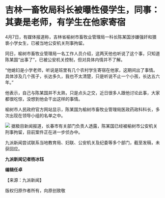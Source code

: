 # 吉林一畜牧局科长被曝性侵学生，同事：其妻是老师，有学生在他家寄宿

4月7日，有媒体报道称，吉林省榆树市畜牧业管理局一科长陈某国涉嫌强奸和猥亵小学女生，已被当地公安机关刑事拘留。

同日，榆树市畜牧业管理局一名工作人员介绍，这两天他也听说了这个事，只知道陈某国“出事了”，已被公安机关控制，但对具体内情并不了解。

“他媳妇是小学老师，听说是班里有几个农村学生寄宿在他家，这期间出了事情。具体涉及几个孩子，长达多久，我也不太清楚，只是听说不止一个小孩，长达五六年。”

他表示，自己与陈某国并不太熟，只是点头之交，近日很多人跟他讨论此事，大家都很吃惊，没想到他会干出这样的事情。

榆树市人民政府官方网站显示，陈某国为榆树市畜牧业管理局医政药政科科长，多次出现在领导小组的名单之中。

![](https://inews.gtimg.com/om_bt/OGIGbpb59mLAcPHpuZTjW_nx1EDY8CUTUMx6F_d-BNrJ8AA/1000)
据极目新闻报道，长春市有关部门负责人透露，陈某国已经被榆树市公安机关刑事拘留，目前案件正在进一步侦办中。

九派新闻尝试联系当地教育局、妇联、公安机关及纪委等多个部门，截至发稿，未获回应。

**九派新闻记者杨冰钰**

**编辑任卓**

【来源：九派新闻】

版权归原作者所有，向原创致敬

